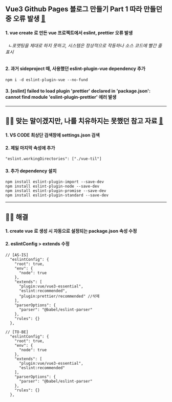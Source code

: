 ## Vue3 Github Pages 블로그 만들기 Part 1 따라 만들던 중 오류 발생 [🔗](https://yemsu.github.io/make-github-io-blog-with-vue3-1/)

#### 1. vue create 로 만든 vue 프로젝트에서 eslint, prettier 오류 발생

###### &nbsp;&nbsp;ㄴ포맷팅을 제대로 하지 못하고, 시스템은 정상적으로 작동하나 소스 코드에 빨간 줄 표시

#### 2. 과거 sideproject 때, 사용했던 eslint-plugin-vue dependency 추가

```
npm i -d eslint-plugin-vue --no-fund
```

#### 3. [eslint] failed to load plugin 'prettier' declared in 'package.json': cannot find module 'eslint-plugin-prettier' 에러 발생

---

## 🙅‍♂️ 맞는 말이겠지만, 나를 치유하지는 못했던 참고 자료 [🔗](https://www.inflearn.com/questions/35438/eslint-%EC%84%A4%EC%A0%95%EC%9D%80-%EB%AA%A8%EB%91%90-%EC%99%84%EB%A3%8C-%ED%96%88%EB%8A%94%EB%8D%B0-%EC%BD%94%EB%93%9C%EC%97%90%EC%84%9C-%EB%AC%B8%EC%A0%9C-%EB%8C%80%EC%83%81-%EB%9D%BC%EC%9D%B8%EC%97%90-%ED%91%9C%EC%8B%9C%EA%B0%80-%EB%90%98%EC%A7%80%EC%95%8A%EC%8A%B5%EB%8B%88%EB%8B%A4)

#### 1. VS CODE 최상단 검색창에 settings.json 검색

#### 2. 제일 마지막 속성에 추가

```
"eslint.workingDirectories": ["./vue-til"]
```

#### 3. 추가 dependency 설치

```
npm install eslint-plugin-import --save-dev
npm install eslint-plugin-node --save-dev
npm install eslint-plugin-promise --save-dev
npm install eslint-plugin-standard --save-dev
```

---

## 🙆‍♂️ 해결

#### 1. create vue 로 생성 시 자동으로 설정되는 package.json 속성 수정

#### 2. eslintConfig > extends 수정

```
// [AS-IS]
  "eslintConfig": {
    "root": true,
    "env": {
      "node": true
    },
    "extends": [
      "plugin:vue/vue3-essential",
      "eslint:recommended",
      "plugin:prettier/recommended" //삭제
    ],
    "parserOptions": {
      "parser": "@babel/eslint-parser"
    },
    "rules": {}
  },

// [TO-BE]
  "eslintConfig": {
    "root": true,
    "env": {
      "node": true
    },
    "extends": [
      "plugin:vue/vue3-essential",
      "eslint:recommended"
    ],
    "parserOptions": {
      "parser": "@babel/eslint-parser"
    },
    "rules": {}
  },
```

